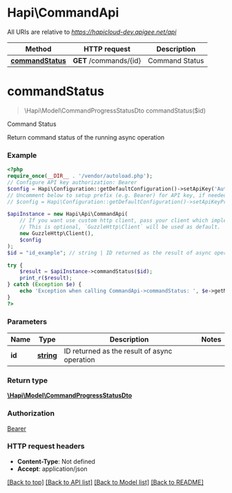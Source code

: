 # Hapi\CommandApi

All URIs are relative to *https://hapicloud-dev.apigee.net/api*

Method | HTTP request | Description
------------- | ------------- | -------------
[**commandStatus**](CommandApi.md#commandStatus) | **GET** /commands/{id} | Command Status

# **commandStatus**
> \Hapi\Model\CommandProgressStatusDto commandStatus($id)

Command Status

Return command status of the running async operation

### Example
```php
<?php
require_once(__DIR__ . '/vendor/autoload.php');
// Configure API key authorization: Bearer
$config = Hapi\Configuration::getDefaultConfiguration()->setApiKey('Authorization', 'YOUR_API_KEY');
// Uncomment below to setup prefix (e.g. Bearer) for API key, if needed
// $config = Hapi\Configuration::getDefaultConfiguration()->setApiKeyPrefix('Authorization', 'Bearer');

$apiInstance = new Hapi\Api\CommandApi(
    // If you want use custom http client, pass your client which implements `GuzzleHttp\ClientInterface`.
    // This is optional, `GuzzleHttp\Client` will be used as default.
    new GuzzleHttp\Client(),
    $config
);
$id = "id_example"; // string | ID returned as the result of async operation

try {
    $result = $apiInstance->commandStatus($id);
    print_r($result);
} catch (Exception $e) {
    echo 'Exception when calling CommandApi->commandStatus: ', $e->getMessage(), PHP_EOL;
}
?>
```

### Parameters

Name | Type | Description  | Notes
------------- | ------------- | ------------- | -------------
 **id** | [**string**](../Model/.md)| ID returned as the result of async operation |

### Return type

[**\Hapi\Model\CommandProgressStatusDto**](../Model/CommandProgressStatusDto.md)

### Authorization

[Bearer](../../README.md#Bearer)

### HTTP request headers

 - **Content-Type**: Not defined
 - **Accept**: application/json

[[Back to top]](#) [[Back to API list]](../../README.md#documentation-for-api-endpoints) [[Back to Model list]](../../README.md#documentation-for-models) [[Back to README]](../../README.md)

